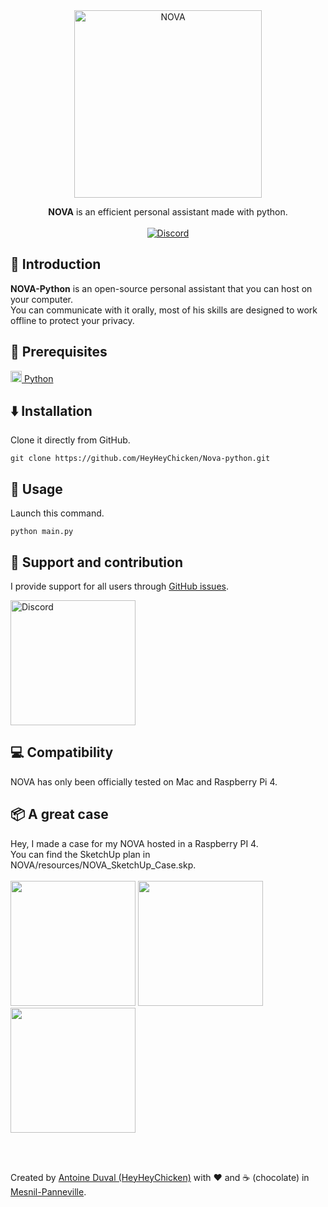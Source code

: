 <div align="center">

<img src="https://github.com/HeyHeyChicken/NOVA/blob/master/resources/github-logo.svg" alt="NOVA" width="300">

**NOVA** is an efficient personal assistant made with python.<br>
<br>
[![Discord](https://img.shields.io/discord/704685696513736765?label=Discord&style=flat&logo=discord)](https://discord.gg/pkWbhDn)
</div>

## 👋 Introduction

**NOVA-Python** is an open-source personal assistant that you can host on your computer.<br/>
You can communicate with it orally, most of his skills are designed to work offline to protect your privacy.

## 🔧 Prerequisites

[<img src="https://github.com/HeyHeyChicken/Nova-python/blob/main/resources/pythonLogo.png" width="18" /> Python](https://www.python.org/downloads/)

## ⬇️ Installation

Clone it directly from GitHub.
```
git clone https://github.com/HeyHeyChicken/Nova-python.git
```

## 🚀 Usage

Launch this command.
```
python main.py
```

## 🫵 Support and contribution

I provide support for all users through [GitHub issues](//github.com/HeyHeyChicken/Nova-python/issues).

<a href="//discord.gg/pkWbhDn" rel="nofollow"><img src="https://github.com/HeyHeyChicken/NOVA/blob/master/resources/join-us-discord.png" alt="Discord" width="200"></a><br/>


## 💻 Compatibility

NOVA has only been officially tested on Mac and Raspberry Pi 4.

## 📦 A great case

Hey, I made a case for my NOVA hosted in a Raspberry PI 4.<br/>
You can find the SketchUp plan in NOVA/resources/NOVA_SketchUp_Case.skp.<br/><br/>
<img height="200px" src="https://github.com/HeyHeyChicken/Nova-python/blob/main/resources/NOVA_SketchUp_Case.gif">
<img height="200px" src="https://github.com/HeyHeyChicken/Nova-python/blob/main/resources/NOVA_Case_Without.jpeg">
<img height="200px" src="https://github.com/HeyHeyChicken/Nova-python/blob/main/resources/NOVA_Case.jpeg">

<br>
<br>

Created by [Antoine Duval (HeyHeyChicken)](//antoine.cuffel.fr) with ❤ and ☕ (chocolate) in [Mesnil-Panneville](//en.wikipedia.org/wiki/Mesnil-Panneville).
